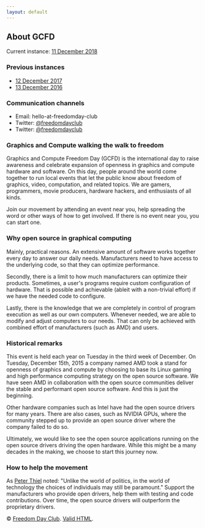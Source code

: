 ```yaml
---
layout: default
---
```


## About GCFD

Current instance: [11 December 2018](2018.md)

### Previous instances

* [12 December 2017](2017.md)
* [13 December 2016](2016.md)

### Communication channels

* Email: hello-at-freedomday-club
* Twitter: [@freedomdayclub](https://www.facebook.com/freedomdayclub/)
* Twitter: [@freedomdayclub](https://twitter.com/freedomdayclub)

### Graphics and Compute walking the walk to freedom

Graphics and Compute Freedom Day (GCFD) is the international day to raise awareness and celebrate expansion of openness in graphics and compute hardware and software. On this day, people around the world come together to run local events that let the public know about freedom of graphics, video, computation, and related topics. We are gamers, programmers, movie producers, hardware hackers, and enthusiasts of all kinds.

Join our movement by attending an event near you, help spreading the word or other ways of how to get involved. If there is no event near you, you can start one.

### Why open source in graphical computing

Mainly, practical reasons. An extensive amount of software works together every day to answer our daily needs. Manufacturers need to have access to the underlying code, so that they can optimize performance.

Secondly, there is a limit to how much manufacturers can optimize their products. Sometimes, a user's programs require custom configuration of hardware. That is possible and achievable (ableit with a non-trivial effort) if we have the needed code to configure.

Lastly, there is the knowledge that we are completely in control of program execution as well as our own computers. Whenever needed, we are able to modify and adjust computers to our needs. That can only be achieved with combined effort of manufacturers (such as AMD) and users.

### Historical remarks

This event is held each year on Tuesday in the third week of December. On Tuesday, December 15th, 2015 a company named AMD took a stand for openness of graphics and compute by choosing to base its Linux gaming and high performance computing strategy on the open source software. We have seen AMD in collaboration with the open source communities deliver the stable and performant open source software. And this is just the beginning.

Other hardware companies such as Intel have had the open source drivers for many years. There are also cases, such as NVIDIA GPUs, where the community stepped up to provide an open source driver where the company failed to do so.

Ultimately, we would like to see the open source applications running on the open source drivers driving the open hardware. While this might be a many decades in the making, we choose to start this journey now.

### How to help the movement

As [Peter Thiel](http://zerotoonebook.com/) noted: "Unlike the world of politics, in the world of technology the choices of individuals may still be paramount." Support the manufacturers who provide open drivers, help them with testing and code contributions. Over time, the open source drivers will outperform the proprietary drivers.

© [Freedom Day Club](https://freedomday.github.io/freedomday/). [Valid HTML](https://validator.w3.org/nu/?doc=https%3A%2F%2Ffreedomday.github.io%2Fgraphicsandcompute%2F).
